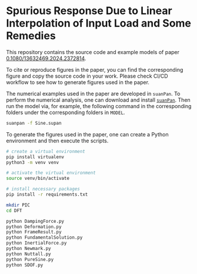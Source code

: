 # Spurious Response Due to Linear Interpolation of Input Load and Some Remedies

This repository contains the source code and example models of paper [0.1080/13632469.2024.2372814](https://doi.org/10.1080/13632469.2024.2372814).

To cite or reproduce figures in the paper, you can find the corresponding figure and copy the source code in your work. Please check CI/CD workflow to see how to generate figures used in the paper.

The numerical examples used in the paper are developed in `suanPan`. To perform the numerical analysis, one can download and install [`suanPan`](https://github.com/TLCFEM/suanPan). Then run the model via, for example, the following command in the corresponding
folders under the corresponding folders in `MODEL`.

```sh
suanpan -f Sine.supan
```

To generate the figures used in the paper, one can create a Python environment and then execute the scripts.

```bash
# create a virtual environment
pip install virtualenv
python3 -m venv venv

# activate the virtual environment
source venv/bin/activate

# install necessary packages
pip install -r requirements.txt

mkdir PIC
cd DFT

python DampingForce.py
python Deformation.py
python FrameResult.py
python FundamentalSolution.py
python InertialForce.py
python Newmark.py
python Nuttall.py
python PureSine.py
python SDOF.py
```
